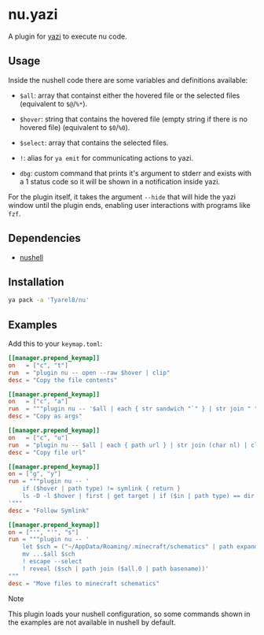 # nu.yazi

A plugin for [yazi](https://github.com/sxyazi/yazi) to execute nu code.

## Usage

Inside the nushell code there are some variables and definitions available:
- `$all`: array that containst either the hovered file or the selected files (equivalent to `$@`/`%*`).
- `$hover`: string that contains the hovered file (empty string if there is no hovered file) (equivalent to `$0`/`%0`).
- `$select`: array that contains the selected files.

- `!`: alias for `ya emit` for communicating actions to yazi.
- `dbg`: custom command that prints it's argument to stderr and exists with a 1 status code so it will be shown in a notification inside yazi.

For the plugin itself, it takes the argument `--hide` that will hide the yazi window until the plugin ends, enabling user interactions with programs like `fzf`.

## Dependencies
- [nushell](https://github.com/nushell/nushell)

## Installation

```sh
ya pack -a 'Tyarel8/nu'
```

## Examples

Add this to your `keymap.toml`:

```toml
[[manager.prepend_keymap]]
on   = ["c", "t"]
run  = "plugin nu -- open --raw $hover | clip"
desc = "Copy the file contents"

[[manager.prepend_keymap]]
on   = ["c", "a"]
run  = """plugin nu -- '$all | each { str sandwich "`" } | str join " " | clip'"""
desc = "Copy as args"

[[manager.prepend_keymap]]
on   = ["c", "u"]
run  = "plugin nu -- $all | each { path url } | str join (char nl) | clip"
desc = "Copy file url"

[[manager.prepend_keymap]]
on = ["g", "y"]
run = """plugin nu -- '
    if ($hover | path type) != symlink { return }
    ls -D -l $hover | first | get target | if ($in | path type) == dir { ! cd $in } else { ! reveal $in }
'"""
desc = "Follow Symlink"

[[manager.prepend_keymap]]
on = ["'", "'", "s"]
run = """plugin nu -- '
    let $sch = ("~/AppData/Roaming/.minecraft/schematics" | path expand)
    mv ...$all $sch
    ! escape --select
    ! reveal ($sch | path join ($all.0 | path basename))'
"""
desc = "Move files to minecraft schematics"
```

> [!NOTE]  
> This plugin loads your nushell configuration, so some commands shown in the examples are not available in nushell by default.
